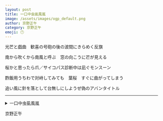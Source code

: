 ```yaml
---
layout: post
title: 一口中虫虱風嵐
image: /assets/images/ogp_default.png
author: 京野正午
category: 京野正午
emoji: 🕛
---
```


<div class="tanka-area"><div class="tanka">
<p>光芒と戯曲　歓喜の号砲の後の波間にきらめく反旗</p>
<p>南から吹くから南風と呼ぶ　窓の向こうに芒が見える</p>
<p>桜かと思ったら爪／サイコパス診断中は凪ぐモンスーン</p>
<p>酢飯用うちわで対峙してみても　葉桜　すぐに曲がってしまう</p>
<p>追い風に針を落として台無しにしようぜ偽のアバンタイトル</p></div></div>

---

<details><summary>一口中虫虱風嵐</summary>
光芒と戯曲　歓喜の号砲の後の波間にきらめく反旗<br/>南から吹くから南風と呼ぶ　窓の向こうに芒が見える<br/>桜かと思ったら爪／サイコパス診断中は凪ぐモンスーン<br/>酢飯用うちわで対峙してみても　葉桜　すぐに曲がってしまう<br/>追い風に針を落として台無しにしようぜ偽のアバンタイトル<br/>
</details>

京野正午
